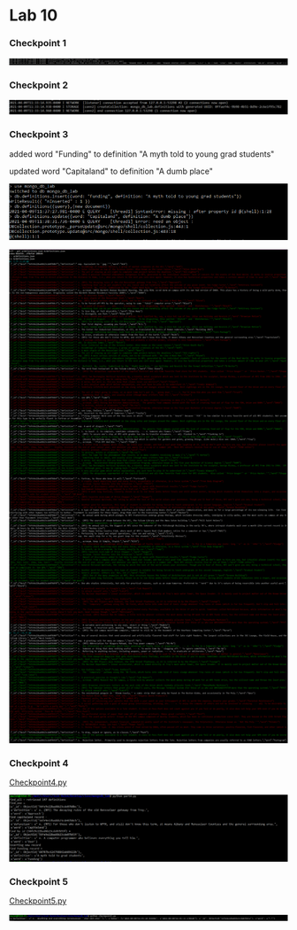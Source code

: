 # Lab 10

### Checkpoint 1

![image](part1.PNG)

### Checkpoint 2

![image](part2.PNG)

### Checkpoint 3

added word "Funding" to definition "A myth told to young grad students"

updated word "Capitaland" to definition "A dumb place"

![image](changes.PNG)

![image](gitdiff.PNG)

### Checkpoint 4

[Checkpoint4.py](part4.py)

![image](check4.PNG)

### Checkpoint 5

[Checkpoint5.py](checkpoint5.py)

![image](2dates.PNG)




